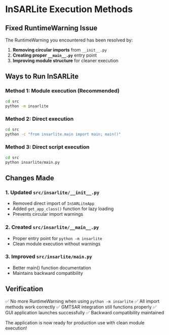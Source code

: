 # InSARLite Execution Methods

## Fixed RuntimeWarning Issue

The RuntimeWarning you encountered has been resolved by:

1. **Removing circular imports** from `__init__.py`
2. **Creating proper `__main__.py`** entry point
3. **Improving module structure** for cleaner execution

## Ways to Run InSARLite

### Method 1: Module execution (Recommended)
```bash
cd src
python -m insarlite
```

### Method 2: Direct execution
```bash
cd src
python -c "from insarlite.main import main; main()"
```

### Method 3: Direct script execution
```bash
cd src
python insarlite/main.py
```

## Changes Made

### 1. Updated `src/insarlite/__init__.py`
- Removed direct import of `InSARLiteApp` 
- Added `get_app_class()` function for lazy loading
- Prevents circular import warnings

### 2. Created `src/insarlite/__main__.py`
- Proper entry point for `python -m insarlite`
- Clean module execution without warnings

### 3. Improved `src/insarlite/main.py`
- Better main() function documentation
- Maintains backward compatibility

## Verification

✅ No more RuntimeWarning when using `python -m insarlite`
✅ All import methods work correctly
✅ GMTSAR integration still functions properly
✅ GUI application launches successfully
✅ Backward compatibility maintained

The application is now ready for production use with clean module execution!